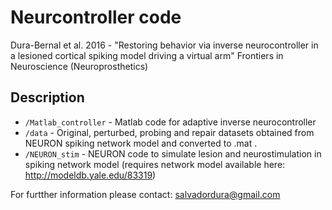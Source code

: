 # Neurcontroller code 

Dura-Bernal et al. 2016 - "Restoring behavior via inverse neurocontroller in a lesioned cortical spiking model driving a virtual arm" Frontiers in Neuroscience (Neuroprosthetics)

## Description

* `/Matlab_controller` - Matlab code for adaptive inverse neurocontroller
* `/data` - Original, perturbed, probing and repair datasets obtained from NEURON spiking network model and converted to .mat .
* `/NEURON_stim` - NEURON code to simulate lesion and neurostimulation in spiking network model (requires network model available here: http://modeldb.yale.edu/83319)

For furtther information please contact: salvadordura@gmail.com
